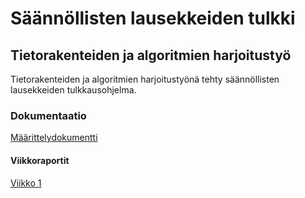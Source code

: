 # Säännöllisten lausekkeiden tulkki
## Tietorakenteiden ja algoritmien harjoitustyö

Tietorakenteiden ja algoritmien harjoitustyönä tehty säännöllisten lausekkeiden tulkkausohjelma.

### Dokumentaatio
[Määrittelydokumentti](https://github.com/tuomoart/regex-tulkki/blob/master/Dokumentaatio/Maarittelydokumentti.md)

#### Viikkoraportit
[Viikko 1](https://github.com/tuomoart/regex-tulkki/blob/master/Dokumentaatio/Viikkoraportti%201.md)
